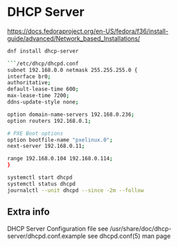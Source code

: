 # DHCP Server

<https://docs.fedoraproject.org/en-US/fedora/f36/install-guide/advanced/Network_based_Installations/>

```bash
dnf install dhcp-server

```/etc/dhcp/dhcpd.conf
subnet 192.168.0.0 netmask 255.255.255.0 {
interface br0;
authoritative;
default-lease-time 600;
max-lease-time 7200;
ddns-update-style none;

option domain-name-servers 192.168.0.236;
option routers 192.168.0.1;

# PXE Boot options
option bootfile-name "pxelinux.0";
next-server 192.168.0.11;

range 192.168.0.104 192.168.0.114;
}
```

```bash
systemctl start dhcpd
systemctl status dhcpd
journalctl --unit dhcpd --since -2m --follow
```

## Extra info

DHCP Server Configuration file
see /usr/share/doc/dhcp-server/dhcpd.conf.example
see dhcpd.conf(5) man page
